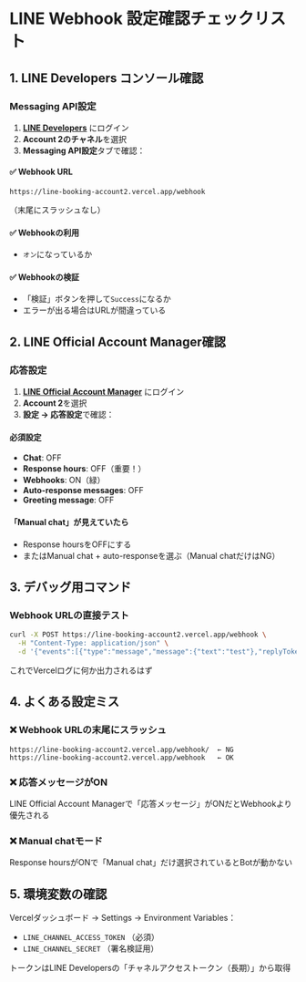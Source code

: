 # LINE Webhook 設定確認チェックリスト

## 1. LINE Developers コンソール確認

### Messaging API設定
1. **[LINE Developers](https://developers.line.biz/)** にログイン
2. **Account 2のチャネル**を選択
3. **Messaging API設定**タブで確認：

#### ✅ Webhook URL
```
https://line-booking-account2.vercel.app/webhook
```
（末尾にスラッシュなし）

#### ✅ Webhookの利用
- `オン`になっているか

#### ✅ Webhookの検証
- 「検証」ボタンを押して`Success`になるか
- エラーが出る場合はURLが間違っている

## 2. LINE Official Account Manager確認

### 応答設定
1. **[LINE Official Account Manager](https://manager.line.biz/)** にログイン
2. **Account 2**を選択
3. **設定 → 応答設定**で確認：

#### 必須設定
- **Chat**: OFF
- **Response hours**: OFF（重要！）
- **Webhooks**: ON（緑）
- **Auto-response messages**: OFF
- **Greeting message**: OFF

#### 「Manual chat」が見えていたら
- Response hoursをOFFにする
- またはManual chat + auto-responseを選ぶ（Manual chatだけはNG）

## 3. デバッグ用コマンド

### Webhook URLの直接テスト
```bash
curl -X POST https://line-booking-account2.vercel.app/webhook \
  -H "Content-Type: application/json" \
  -d '{"events":[{"type":"message","message":{"text":"test"},"replyToken":"test123","source":{"userId":"test"}}]}'
```

これでVercelログに何か出力されるはず

## 4. よくある設定ミス

### ❌ Webhook URLの末尾にスラッシュ
```
https://line-booking-account2.vercel.app/webhook/  ← NG
https://line-booking-account2.vercel.app/webhook   ← OK
```

### ❌ 応答メッセージがON
LINE Official Account Managerで「応答メッセージ」がONだとWebhookより優先される

### ❌ Manual chatモード
Response hoursがONで「Manual chat」だけ選択されているとBotが動かない

## 5. 環境変数の確認

Vercelダッシュボード → Settings → Environment Variables：
- `LINE_CHANNEL_ACCESS_TOKEN` （必須）
- `LINE_CHANNEL_SECRET` （署名検証用）

トークンはLINE Developersの「チャネルアクセストークン（長期）」から取得
